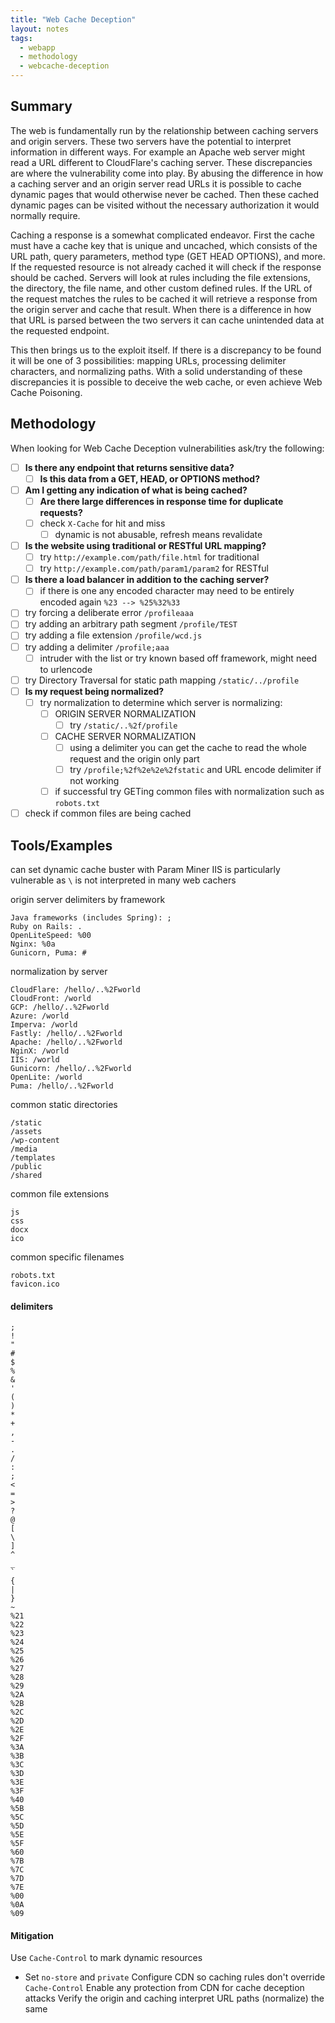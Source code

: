 ```yaml
---
title: "Web Cache Deception"
layout: notes
tags:
  - webapp
  - methodology
  - webcache-deception
---
```

## Summary

The web is fundamentally run by the relationship between caching servers and origin servers. These two servers have the potential to interpret information in different ways. For example an Apache web server might read a URL different to CloudFlare's caching server. These discrepancies are where the vulnerability come into play. By abusing the difference in how a caching server and an origin server read URLs it is possible to cache dynamic pages that would otherwise never be cached. Then these cached dynamic pages can be visited without the necessary authorization it would normally require. 

Caching a response is a somewhat complicated endeavor. First the cache must have a cache key that is unique and uncached, which consists of the URL path, query parameters, method type (GET HEAD OPTIONS), and more. If the requested resource is not already cached it will check if the response should be cached.  Servers will look at rules including the file extensions, the directory, the file name, and other custom defined rules. If the URL of the request matches the rules to be cached it will retrieve a response from the origin server and cache that result. When there is a difference in how that URL is parsed between the two servers it can cache unintended data at the requested endpoint. 

This then brings us to the exploit itself. If there is a discrepancy to be found it will be one of 3 possibilities: mapping URLs, processing delimiter characters, and normalizing paths. With a solid understanding of these discrepancies it is possible to deceive the web cache, or even achieve Web Cache Poisoning.

## Methodology

When looking for Web Cache Deception vulnerabilities ask/try the following:
- [ ] **Is there any endpoint that returns sensitive data?**
	- [ ] **Is this data from a GET, HEAD, or OPTIONS method?**
- [ ] **Am I getting any indication of what is being cached?**
	- [ ] **Are there large differences in response time for duplicate requests?**
	- [ ] check `X-Cache` for hit and miss
		- [ ] dynamic is not abusable, refresh means revalidate
- [ ] **Is the website using traditional or RESTful URL mapping?**
	- [ ] try `http://example.com/path/file.html` for traditional
	- [ ] try `http://example.com/path/param1/param2` for RESTful
- [ ] **Is there a load balancer in addition to the caching server?**
	- [ ] if there is one any encoded character may need to be entirely encoded again `%23 --> %25%32%33`
- [ ] try forcing a deliberate error `/profileaaa`
- [ ] try adding an arbitrary path segment `/profile/TEST`
- [ ] try adding a file extension `/profile/wcd.js`
- [ ] try adding a delimiter `/profile;aaa`
	- [ ] intruder with the list or try known based off framework, might need to urlencode
- [ ] try Directory Traversal for static path mapping `/static/../profile`
- [ ] **Is my request being normalized?**
	- [ ] try normalization to determine which server is normalizing:
		- [ ] ORIGIN SERVER NORMALIZATION
			- [ ] try `/static/..%2f/profile`
		- [ ] CACHE SERVER NORMALIZATION
			- [ ] using a delimiter you can get the cache to read the whole request and the origin only part
			- [ ] try `/profile;%2f%2e%2e%2fstatic` and URL encode delimiter if not working
		- [ ] if successful try GETing common files with normalization such as `robots.txt`
- [ ] check if common files are being cached

## Tools/Examples

can set dynamic cache buster with Param Miner
IIS is particularly vulnerable as `\` is not interpreted in many web cachers

origin server delimiters by framework
```
Java frameworks (includes Spring): ;
Ruby on Rails: .
OpenLiteSpeed: %00
Nginx: %0a
Gunicorn, Puma: #
```

normalization by server
```
CloudFlare: /hello/..%2Fworld
CloudFront: /world
GCP: /hello/..%2Fworld
Azure: /world
Imperva: /world
Fastly: /hello/..%2Fworld
Apache: /hello/..%2Fworld
NginX: /world
IIS: /world
Gunicorn: /hello/..%2Fworld
OpenLite: /world
Puma: /hello/..%2Fworld
```

common static directories
```
/static
/assets
/wp-content
/media
/templates
/public
/shared
```

common file extensions
```
js
css
docx
ico
```

common specific filenames
```
robots.txt
favicon.ico
```

#### delimiters
```
;
!
"
#
$
%
&
'
(
)
*
+
,
-
.
/
:
;
<
=
>
?
@
[
\
]
^
_
`
{
|
}
~
%21
%22
%23
%24
%25
%26
%27
%28
%29
%2A
%2B
%2C
%2D
%2E
%2F
%3A
%3B
%3C
%3D
%3E
%3F
%40
%5B
%5C
%5D
%5E
%5F
%60
%7B
%7C
%7D
%7E
%00
%0A
%09
```

#### Mitigation

Use `Cache-Control` to mark dynamic resources
- Set `no-store` and `private` 
Configure CDN so caching rules don't override `Cache-Control`
Enable any protection from CDN for cache deception attacks
Verify the origin and caching interpret URL paths (normalize) the same



